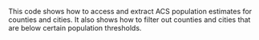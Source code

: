 This code shows how to access and extract ACS population estimates for counties and cities. It also shows how to filter out counties and cities that are below certain population thresholds.
